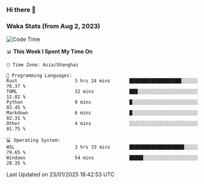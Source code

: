 ### Hi there 👋

### Waka Stats (from Aug 2, 2023)

<!--START_SECTION:waka-->
![Code Time](http://img.shields.io/badge/Code%20Time-616%20hrs-blue)

📊 **This Week I Spent My Time On** 

```text
🕑︎ Time Zone: Asia/Shanghai

💬 Programming Languages: 
Rust                     3 hrs 24 mins       ███████████████████░░░░░░   76.37 % 
TOML                     32 mins             ███░░░░░░░░░░░░░░░░░░░░░░   12.02 % 
Python                   9 mins              █░░░░░░░░░░░░░░░░░░░░░░░░   03.45 % 
Markdown                 6 mins              █░░░░░░░░░░░░░░░░░░░░░░░░   02.31 % 
Other                    4 mins              ░░░░░░░░░░░░░░░░░░░░░░░░░   01.75 % 

💻 Operating System: 
WSL                      3 hrs 33 mins       ████████████████████░░░░░   79.65 % 
Windows                  54 mins             █████░░░░░░░░░░░░░░░░░░░░   20.35 % 
```


 Last Updated on 23/01/2025 18:42:53 UTC
<!--END_SECTION:waka-->
